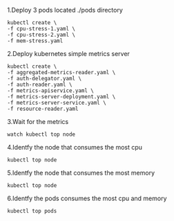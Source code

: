 1.Deploy 3 pods located ./pods directory
```
kubectl create \
-f cpu-stress-1.yaml \
-f cpu-stress-2.yaml \
-f mem-stress.yaml
```

2.Deploy kubernetes simple metrics server
```
kubectl create \
-f aggregated-metrics-reader.yaml \
-f auth-delegator.yaml \
-f auth-reader.yaml \
-f metrics-apiservice.yaml \
-f metrics-server-deployment.yaml \
-f metrics-server-service.yaml \
-f resource-reader.yaml
```

3.Wait for the metrics
```
watch kubectl top node
```

4.Identfy the node that consumes the most cpu
```
kubectl top node
```

5.Identfy the node that consumes the most memory
```
kubectl top node
```

6.Identfy the pods consumes the most cpu and memory
```
kubectl top pods
```
